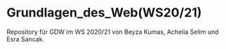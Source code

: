 # Grundlagen_des_Web(WS20/21)
Repository für GDW im WS 2020/21 von Beyza Kumas, Achelia Selim und Esra Sancak.

